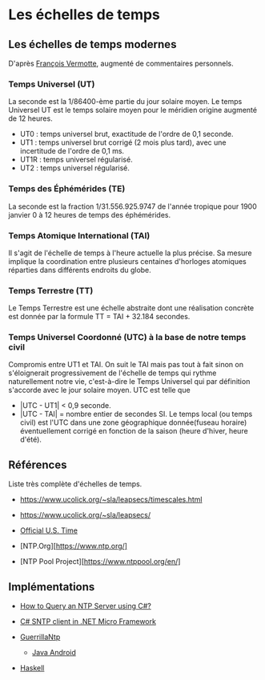 Les échelles de temps
==============================

Les échelles de temps modernes
------------------------------

D'après [François Vermotte](http://perso.utinam.cnrs.fr/~vernotte/echelles_de_temps.pdf),
augmenté de commentaires personnels.

### Temps Universel (UT)

La seconde est la 1/86400-ème partie du jour solaire moyen.
Le temps Universel UT est le temps solaire moyen pour le méridien origine
augmenté de 12 heures.

- UT0 : temps universel brut, exactitude de l'ordre de 0,1 seconde.
- UT1 : temps universel brut corrigé (2 mois plus tard), avec une
   incertitude de l'ordre de 0,1 ms.
- UT1R : temps universel régularisé.
- UT2 : temps universel régularisé.

### Temps des Éphémérides (TE)

La seconde est la fraction 1/31.556.925.9747 de l'année tropique pour
1900 janvier 0 à 12 heures de temps des éphémérides.

### Temps Atomique International (TAI)

Il s'agit de l'échelle de temps à l'heure actuelle la plus précise.
Sa mesure implique la coordination entre plusieurs centaines d'horloges
atomiques réparties dans différents endroits du globe.

### Temps Terrestre (TT)

Le Temps Terrestre est une échelle abstraite dont une réalisation
concrète est donnée par la formule TT = TAI + 32.184 secondes.

### Temps Universel Coordonné (UTC) à la base de notre temps civil

Compromis entre UT1 et TAI. On suit le TAI mais pas tout à fait sinon
on s'éloignerait progressivement de l'échelle de temps qui rythme
naturellement notre vie, c'est-à-dire le Temps Universel qui par
définition s'accorde avec le jour solaire moyen.
UTC est telle que
* |UTC - UT1| < 0,9 seconde.
* |UTC - TAI| = nombre entier de secondes SI.
Le temps local (ou temps civil) est l'UTC dans une zone géographique
donnée(fuseau horaire) éventuellement corrigé en fonction de la saison
(heure d'hiver, heure d'été).


Références
----------

Liste très complète d'échelles de temps.
- https://www.ucolick.org/~sla/leapsecs/timescales.html
- https://www.ucolick.org/~sla/leapsecs/

- [Official U.S. Time](https://time.gov/)
- [NTP.Org][https://www.ntp.org/]
- [NTP Pool Project][https://www.ntppool.org/en/]


## Implémentations

- [How to Query an NTP Server using C\#?](https://stackoverflow.com/questions/1193955/how-to-query-an-ntp-server-using-c)
- [C\# SNTP client in .NET Micro Framework](https://github.com/vbocan/sntp-client)
- [GuerrillaNtp](https://github.com/robertvazan/guerrillantp)

  - [Java Android](https://github.com/aosp-mirror/platform_frameworks_base/blob/master/core/java/android/net/SntpClient.java)
- [Haskell](https://hackage.haskell.org/package/hsntp)

